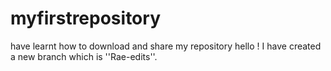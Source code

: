 # myfirstrepository
have learnt how to download and share my repository
hello ! I have created a new branch which is ''Rae-edits''.

